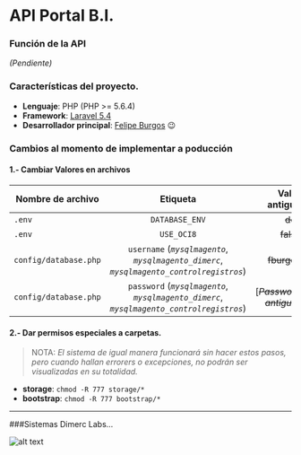 # API Portal B.I.

### Función de la API
_(Pendiente)_

### Características del proyecto.

+ **Lenguaje**: PHP (PHP >= 5.6.4) 
+ **Framework**: [Laravel 5.4](https://laravel.com/docs/5.4)
+ **Desarrollador principal**: [Felipe Burgos](mailto:fburgos@dimerclabs.com) 😉

### Cambios al momento de implementar a poducción
#### 1.- Cambiar Valores en archivos
| Nombre de archivo     | Etiqueta            | Valor antiguo | Valor nuevo | 
| ------------          |:-------------------:| ----------:   | ----------: |
| `.env`                | `DATABASE_ENV`      | ~~dev~~       | **prod**    |
| `.env`                | `USE_OCI8`          | ~~false~~     | **true**    |
| `config/database.php` | `username` (_`mysqlmagento`_, _`mysqlmagento_dimerc`_, _`mysqlmagento_controlregistros`_) | ~~fburgos~~ | **dimerc_api** |
| `config/database.php` | `password` (_`mysqlmagento`_, _`mysqlmagento_dimerc`_, _`mysqlmagento_controlregistros`_)</small> | [~~_Password antigua_~~] | [**_Password nueva_**] |


#### 2.- Dar permisos especiales a carpetas.
> NOTA: _El sistema de igual manera funcionará sin hacer estos pasos, pero cuando hallan errorers o excepciones, no podrán ser visualizadas en su totalidad._

+ **storage**: `chmod -R 777 storage/*`
+ **bootstrap**: `chmod -R 777 bootstrap/*`

 
---
###Sistemas Dimerc Labs...
 
![alt text][logo_dimerclabs]

[logo_dimerclabs]: http://www.dimerclabs.com/img/logo_white.png "Dimerc Labs"
